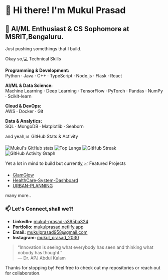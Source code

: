 # 👋 Hi there! I'm Mukul Prasad

## 🤖 AI/ML Enthusiast & CS Sophomore at MSRIT,Bengaluru.

Just pushing somethings that I build.



Okay so,💻 Technical Skills

**Programming & Development:**  
Python · Java · C++ · TypeScript · Node.js · Flask · React

**AI/ML & Data Science:**  
Machine Learning · Deep Learning · TensorFlow · PyTorch · Pandas · NumPy · Scikit-learn

**Cloud & DevOps:**  
AWS · Docker · Git

**Data & Analytics:**  
SQL · MongoDB · Matplotlib · Seaborn

and yeah,📊 GitHub Stats & Activity

![Mukul's GitHub stats](https://github-readme-stats.vercel.app/api?username=MUKUL-PRASAD-SIGH&show_icons=true&theme=radical)
![Top Langs](https://github-readme-stats.vercel.app/api/top-langs/?username=MUKUL-PRASAD-SIGH&layout=compact&theme=radical)
![GitHub Streak](https://streak-stats.demolab.com?user=MUKUL-PRASAD-SIGH&theme=radical)
![GitHub Activity Graph](https://github-readme-activity-graph.vercel.app/graph?username=MUKUL-PRASAD-SIGH&theme=radical)


Yet a lot in mind to build but currently,📈 Featured Projects

- [GlamGlow](https://github.com/MUKUL-PRASAD-SIGH/GlamGlow)
- [HealthCare-System-Dashboard](https://github.com/MUKUL-PRASAD-SIGH/HealthCare-System-Dashboard)
- [URBAN-PLANNING](https://github.com/MUKUL-PRASAD-SIGH/URBAN-PLANNING)

many more..

### 📫 Let's Connect,shall we?!

- **LinkedIn:** [mukul-prasad-a395ba324](https://www.linkedin.com/in/mukul-prasad-a395ba324/)
- **Portfolio:** [mukulprasad.netlify.app](https://mukulprasad.netlify.app)
- **Email:** mukulprasad958@gmail.com
- **Instagram:** [mukul_prasad_2030](https://instagram.com/mukul_prasad_2030)



> “Innovation is seeing what everybody has seen and thinking what nobody has thought.”  
> — Dr. APJ Abdul Kalam

Thanks for stopping by! Feel free to check out my repositories or reach out for collaboration.

